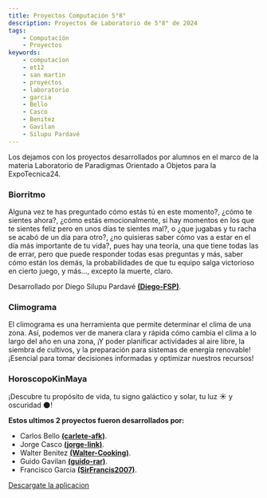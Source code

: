 ```yaml
---
title: Proyectos Computación 5°8°
description: Proyectos de Laboratorio de 5°8° de 2024
tags:
    - Computación
    - Proyectos
keywords:
    - computacion
    - et12
    - san martin
    - proyectos
    - laboratorio
    - garcia
    - Bello
    - Casco
    - Benitez
    - Gavilan
    - Silupu Pardavé
---
```


Los dejamos con los proyectos desarrollados por alumnos en el marco de la materia Laboratorio de Paradigmas Orientado a Objetos para la ExpoTecnica24.

### Biorritmo
Alguna vez te has preguntado cómo estás tú en este momento?, ¿cómo te sientes ahora?, ¿cómo estás emocionalmente, si hay momentos en los que te sientes feliz pero en unos días te sientes mal?, o ¿que jugabas y tu racha se acabó de un día para otro?, ¿no quisieras saber cómo vas a estar en el día más importante de tu vida?, pues hay una teoría, una que tiene todas las de errar, pero que puede responder todas esas preguntas y más, saber cómo están los demás, la probabilidades de que tu equipo salga victorioso en cierto juego, y más..., excepto la muerte, claro.

Desarrollado por Diego Silupu Pardavé   [**(Diego-FSP)**](https://github.com/Diego-FSP).

### Climograma
El climograma es una herramienta que permite determinar el clima de una zona. Así, podemos ver de manera clara y rápida cómo cambia el clima a lo largo del año en una zona, ¡Y poder planificar actividades al aire libre, la siembra de cultivos, y la preparación para sistemas de energía renovable!
¡Esencial para tomar decisiones informadas y optimizar nuestros recursos!

### HoroscopoKinMaya
¡Descubre tu propósito de vida, tu signo galáctico y solar, tu luz ☀️ y oscuridad 🌑!

**Estos ultimos 2 proyectos fueron desarrollados por:**
* Carlos Bello [**(carlete-afk)**](https://github.com/carlete-afk).
* Jorge Casco [**(jorge-link)**](https://github.com/jorge-link).
* Walter Benitez [**(Walter-Cooking)**](https://github.com/Walter-Cooking).
* Guido Gavilan [**(guido-rar)**](https://github.com/guido-rar).
* Francisco Garcia [**(SirFrancis2007)**](https://github.com/SirFrancis2007).

[Descargate la aplicacion](https://github.com/ET12DE1Computacion/POO-24-5to8va/releases/download/1.0/Proyectos-5to-8va.zip?authuser=0)

